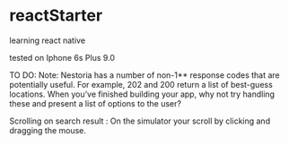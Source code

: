 # reactStarter
learning react native

tested on Iphone 6s Plus 9.0

TO DO:
Note: Nestoria has a number of non-1** response codes that are potentially useful. For example, 202 and 200 return a list of best-guess locations. When you’ve finished building your app, why not try handling these and present a list of options to the user?

Scrolling on search result : On the simulator your scroll by clicking and dragging the mouse.